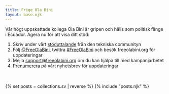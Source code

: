 ```yaml
---
title: Frige Ola Bini
layout: base.njk
---
```

Vår högt uppskattade kollega Ola Bini är gripen och hålls som politisk fånge i Ecuador. Agera nu för att visa ditt stöd:

1) Skriv under vårt <a href="/sv/statement" id="text-links">stöduttalande</a></a> från den tekniska communityn
2) Följ <a href="https://twitter.com/FreeOlaBini" id="text-links">@FreeOlaBini</a>, twittra <a href="https://twitter.com/intent/tweet?url=https://freeolabini.org&text=Digital+rights+defender+Ola+Bini+has+been+imprisoned+in+Ecuador.+Please+follow+@FreeOlaBini+%23FreeOlaBini" id="text-links">#FreeOlaBini</a> och besök freeolabini.org för uppdateringar
3) Mejla <a href="mailto:support@freeolabini.org" id="text-links">support&#64;freeolabini.org</a> om du kan hjälpa till med kampanjarbetet
4) <a href="/en/subscribe" id="text-links">Prenumerera</a> på vårt nyhetsbrev för uppdateringar

<br><br>
{% set posts = collections.sv | reverse %}
{% include "posts.njk" %}
